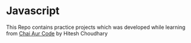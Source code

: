 # Javascript
This Repo contains practice projects which was developed while learning from [Chai Aur Code](https://www.youtube.com/@chaiaurcode) by Hitesh Choudhary

